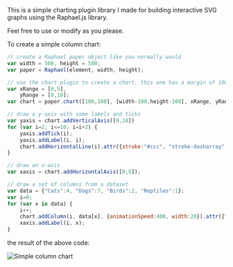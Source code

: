 This is a simple charting plugin library I made for building interactive SVG graphs using the Raphael.js library.

Feel free to use or modify as you please.



To create a simple column chart:

```javascript
// create a Raphael paper object like you normally would
var width = 500, height = 500;
var paper = Raphael(element, width, height);

// use the chart plugin to create a chart, this one has a margin of 100 pixels
var xRange = [0,5], 
    yRange = [0,10];
var chart = paper.chart([100,100], [width-100,height-100], xRange, yRange);

// draw a y-axis with some labels and ticks
var yaxis = chart.addVerticalAxis([0,10])
for (var i=2; i<=10; i=i+2) {
    yaxis.addTick(i);
    yaxis.addLabel(i, i);
    chart.addHorizontalLine(i).attr({stroke:"#ccc", "stroke-dasharray":"- "})
}

// draw an x-axis
var xaxis = chart.addHorizontalAxis([0,5]);

// draw a set of columns from a dataset
var data = {"Cats":4, "Dogs":7, "Birds":2, "Reptiles":1};
var i=0;
for (var x in data) {
    i++;
    chart.addColumn(i, data[x], {animationSpeed:400, width:20}).attr({"fill":"red"});
    xaxis.addLabel(i, x);
}
```

the result of the above code:

![Simple column chart](https://raw.github.com/gitpullgravity/raphaelchartplugins/master/samples/simple_chart_screenshot.png)